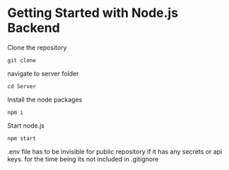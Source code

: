 # Getting Started with Node.js Backend

Clone the repository

```
git clone
```

navigate to server folder

```
cd Server
```

Install the node packages

```
npm i
```

Start node.js

```
npm start
```

.env file has to be invisible for public repository if it has any secrets or api keys. for the time being its not included in .gitignore
